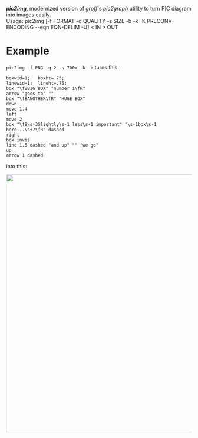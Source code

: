 ***pic2img***, modernized version of *groff*'s *pic2graph* utility to turn PIC diagram into images easily.  
Usage:  pic2img [-f FORMAT -q QUALITY -s SIZE -b -k -K PRECONV-ENCODING --eqn EQN-DELIM -U] < IN > OUT

# Example

`pic2img -f PNG -q 2 -s 700x -k -b` turns this:
```
boxwid=1; 	boxht=.75;
linewid=1; 	lineht=.75;
box "\fBBIG BOX" "number 1\fR"
arrow "goes to" ""
box "\fBANOTHER\fR" "HUGE BOX"
down
move 1.4
left
move 2
box "\fB\s-3Slightly\s-1 less\s-1 important" "\s-1box\s-1 here...\s+7\fR" dashed
right
box invis
line 1.5 dashed "and up" "" "we go"
up
arrow 1 dashed

```
into this:

<img src=https://raw.githubusercontent.com/sylsau/pic2img/master/test/diag.png width=700>
